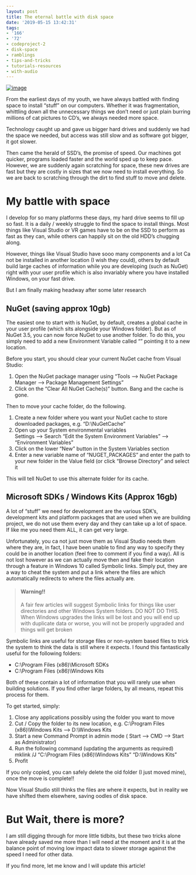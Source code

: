 ```yaml
---
layout: post
title: The eternal battle with disk space
date: '2019-05-15 13:42:31'
tags:
- '166'
- '72'
- codeproject-2
- disk-space
- ramblings
- tips-and-tricks
- tutorials-resources
- with-audio
---
```


[![image](/Images/wordpress/2019/05/image_thumb.png "image")](/Images/wordpress/2019/05/image.png)

From the earliest days of my youth, we have always battled with finding space to install “stuff” on our computers.  Whether it was fragmentation, whittling down all the unnecessary things we don’t need or just plain burring millions of cat pictures to CD’s, we always needed more space.

Technology caught up and gave us bigger hard drives and suddenly we had the space we needed, but access was still slow and as software got bigger, it got slower.

 

Then came the herald of SSD’s, the promise of speed. Our machines got quicker, programs loaded faster and the world sped up to keep pace.  However, we are suddenly again scratching for space, these new drives are fast but they are costly in sizes that we now need to install everything.  So we are back to scratching through the dirt to find stuff to move and delete.

 

# My battle with space

I develop for so many platforms these days, my hard drive seems to fill up so fast.  It is a daily / weekly struggle to find the space to install things.  Most things like Visual Studio or VR games have to be on the SSD to perform as fast as they can, while others can happily sit on the old HDD’s chugging along.

However, things like Visual Studio have sooo many components and a lot Ca not be installed in another location (I wish they could), others by default build large caches of information while you are developing (such as NuGet) right with your user profile which is also invariably where you have installed Windows, on your fast drive.

But I am finally making headway after some later research

 

## NuGet (saving approx 10gb)

The easiest one to start with is NuGet, by default, creates a global cache in your user profile (which sits alongside your Windows folder). But as of NuGet 3.5, you can now force NuGet to use another folder.  To do this, you simply need to add a new Environment Variable called “” pointing it to a new location.

 

Before you start, you should clear your current NuGet cache from Visual Studio:

 

1. Open the NuGet package manager using “Tools –\> NuGet Package Manager –\> Package Management Settings”
2. Click on the “Clear All NuGet Cache(s)” button. Bang and the cache is gone.

Then to move your cache folder, do the following.

 

1. Create a new folder where you want your NuGet cache to store downloaded packages, e.g. “D:\NuGetCache”
2. Open up your System environmental variables  
Settings –\> Search “Edit the System Environment Variables” –\> “Environment Variables”
3. Click on the lower “New” button in the System Variables section
4. Enter a new variable name of “NUGET\_PACKAGES” and enter the path to your new folder in the Value field (or click “Browse Directory” and select it

This will tell NuGet to use this alternate folder for its cache. 

 

## Microsoft SDKs / Windows Kits (Approx 16gb)

A lot of “stuff” we need for development are the various SDK’s, development kits and platform packages that are used when we are building project, we do not use them every day and they can take up a lot of space.  If like me you need them ALL, it can get very large.

 

Unfortunately, you ca not just move them as Visual Studio needs them where they are, in fact, I have been unable to find any way to specify they could be in another location (feel free to comment if you find a way).  All is not lost however as we can actually move then and fake their location through a feature in Windows 10 called Symbolic links.  Simply put, they are a way to cheat the system and put a link where the files are which automatically redirects to where the files actually are.

 

> #### Warning!!
> 
> A fair few articles will suggest Symbolic links for things like user directories and other Windows System folders.  DO NOT DO THIS.  When Windows upgrades the links will be lost and you will end up with duplicate data or worse, you will not be properly upgraded and things will get broken

 

Symbolic links are useful for storage files or non-system based files to trick the system to think the data is still where it expects.  I found this fantastically useful for the following folders:

 

- C:\Program Files (x86)\Microsoft SDKs
- C:\Program Files (x86)\Windows Kits

Both of these contain a lot of information that you will rarely use when building solutions.  If you find other large folders, by all means, repeat this process for them.

 

To get started, simply:

 

1. Close any applications possibly using the folder you want to move
2. Cut / Copy the folder to its new location, e.g. C:\Program Files (x86)\Windows Kits –\> D:\Windows Kits
3. Start a new Command Prompt in admin mode ( Start –\> CMD –\> Start as Administrator)
4. Run the following command (updating the arguments as required)  
mklink /J “C:\Program Files (x86)\Windows Kits” “D:\Windows Kits”
5. Profit

If you only copied, you can safely delete the old folder (I just moved mine), once the move is complete!!

 

Now Visual Studio still thinks the files are where it expects, but in reality we have shifted them elsewhere, saving oodles of disk space.

 

##  

# But Wait, there is more?

I am still digging through for more little tidbits, but these two tricks alone have already saved me more than I will need at the moment and it is at the balance point of moving low impact data to slower storage against the speed I need for other data.

 

If you find more, let me know and I will update this article!

